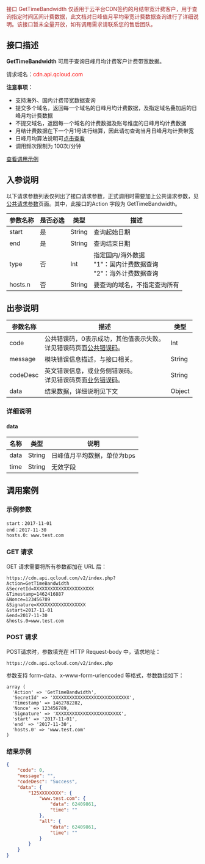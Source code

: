 <font style="color:Brown">接口 GetTimeBandwidth 仅适用于云平台CDN签约的月结带宽计费客户，用于查询指定时间区间计费数据，此文档对日峰值月平均带宽计费数据查询进行了详细说明。该接口暂未全量开放，如有调用需求请联系您的售后团队。</font>

## 接口描述

**GetTimeBandwidth** 可用于查询日峰月均计费客户计费带宽数据。

请求域名：<font style="color:red">cdn.api.qcloud.com</font>

**注意事项：**

+ 支持海外、国内计费带宽数据查询
+ 提交多个域名，返回每一个域名的日峰月均计费数据，及指定域名叠加后的日峰月均计费数据
+ 不提交域名，返回每一个域名的计费数据及账号维度的日峰月均计费数据
+ 月结计费数据在下一个月1号进行结算，因此请勿查询当月日峰月均计费带宽
+ 日峰月均算法说明可[点击查看](http://tce.fsphere.cn/document/product/228/2949#.E5.A4.A7.E5.AE.A2.E6.88.B7.E8.AE.A1.E8.B4.B9.E8.AF.B4.E6.98.8E)
+ 调用频次限制为 100次/分钟

[查看调用示例](http://tce.fsphere.cn/document/product/228/1734)

## 入参说明

以下请求参数列表仅列出了接口请求参数，正式调用时需要加上公共请求参数，见[公共请求参数](http://tce.fsphere.cn/doc/api/231/4473)页面。其中，此接口的Action 字段为 GetTimeBandwidth。

| 参数名称    | 是否必选 | 类型     | 描述                                       |
| ------- | ---- | ------ | ---------------------------------------- |
| start   | 是    | String | 查询起始日期                                   |
| end     | 是    | String | 查询结束日期                                   |
| type    | 否    | Int    | 指定国内/海外数据<br/>"1"：国内计费数据查询<br/>"2"：海外计费数据查询 |
| hosts.n | 否    | String | 要查询的域名，不指定查询所有                           |

## 出参说明

| 参数名称     | 描述                                       | 类型     |
| -------- | ---------------------------------------- | ------ |
| code     | 公共错误码，0表示成功，其他值表示失败。<br/>详见错误码页面[公共错误码](http://tce.fsphere.cn/doc/api/231/5078#1.-.E5.85.AC.E5.85.B1.E9.94.99.E8.AF.AF.E7.A0.81)。 | Int    |
| message  | 模块错误信息描述，与接口相关。                          | String |
| codeDesc | 英文错误信息，或业务侧错误码。<br/>详见错误码页面[业务错误码](http://tce.fsphere.cn/document/product/228/5078#2.-.E6.A8.A1.E5.9D.97.E9.94.99.E8.AF.AF.E7.A0.81)。 | String |
| data     | 结果数据，详细说明见下文                             | Object |

### 详细说明

#### data

| 名称   | 类型     | 说明              |
| ---- | ------ | --------------- |
| data | String | 日峰值月平均数据，单位为bps |
| time | String | 无效字段            |

## 调用案例

### 示例参数

```
start：2017-11-01
end：2017-11-30
hosts.0: www.test.com
```

### GET 请求

GET 请求需要将所有参数都加在 URL 后：

```
https://cdn.api.qcloud.com/v2/index.php?
Action=GetTimeBandwidth
&SecretId=XXXXXXXXXXXXXXXXXXXXXX
&Timestamp=1462416887
&Nonce=123456789
&Signature=XXXXXXXXXXXXXXXXXX
&start=2017-11-01
&end=2017-11-30
&hosts.0=www.test.com
```

### POST 请求

POST请求时，参数填充在 HTTP Request-body 中，请求地址：

```
https://cdn.api.qcloud.com/v2/index.php
```

参数支持 form-data、x-www-form-urlencoded 等格式，参数数组如下：

```
array (
  'Action' => 'GetTimeBandwidth',
  'SecretId' => 'XXXXXXXXXXXXXXXXXXXXXXXXXXXX',
  'Timestamp' => 1462782282,
  'Nonce' => 123456789,
  'Signature' => 'XXXXXXXXXXXXXXXXXXXXXXXX',
  'start' => '2017-11-01',
  'end' => '2017-11-30',
  'hosts.0' => 'www.test.com'
)
```

### 结果示例

```json
{
    "code": 0,
    "message": "",
    "codeDesc": "Success",
    "data": {
        "125XXXXXXXX": {
            "www.test.com": {
                "data": 62409861,
                "time": ""
            },
            "all": {
                "data": 62409861,
                "time": ""
            }
        }
    }
}
```























